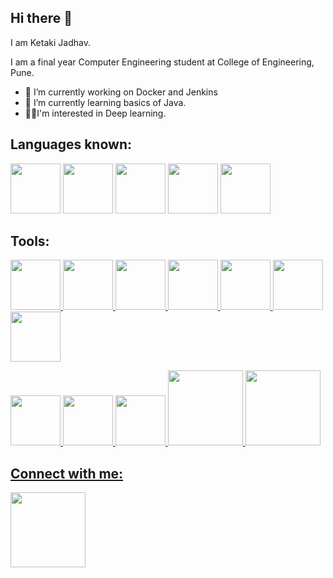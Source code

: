 ## Hi there 👋
I am Ketaki Jadhav.

I am a final year Computer Engineering student at College of Engineering, Pune.
<!--
**Ketaki-k-jadhav/Ketaki-k-jadhav** is a ✨ _special_ ✨ repository because its `README.md` (this file) appears on your GitHub profile.
-->


- 🔭 I’m currently working on Docker and Jenkins
- 🌱 I’m currently learning basics of Java.
- :woman_technologist:I'm interested in Deep learning.


## Languages known:
<img src="https://cdn.jsdelivr.net/npm/programming-languages-logos/src/c/c.png" height="80"></img>
<img src="https://cdn.jsdelivr.net/npm/programming-languages-logos/src/cpp/cpp.png" height="80"></img>
<img src="https://cdn.jsdelivr.net/npm/programming-languages-logos/src/python/python.png" height="80"></img>
<img src="https://cdn.jsdelivr.net/npm/programming-languages-logos/src/java/java.png" height="80"></img>
<img src="https://cdn.jsdelivr.net/npm/programming-languages-logos/src/javascript/javascript.png" height="80"></img>



## Tools:
<a href="https://developer.mozilla.org/en-US/docs/Glossary/HTML5"><img src="https://cdn.jsdelivr.net/gh/devicons/devicon/icons/html5/html5-original-wordmark.svg" height="80"/></img>
<a href="https://developer.mozilla.org/en-US/docs/Web/CSS"><img src="https://cdn.jsdelivr.net/gh/devicons/devicon/icons/css3/css3-original-wordmark.svg" height="80"/></img>
<a href="https://getbootstrap.com/"><img src="https://cdn.jsdelivr.net/gh/devicons/devicon/icons/bootstrap/bootstrap-original-wordmark.svg" height="80" /></img>
<a href="https://git-scm.com/"><img src="https://cdn.jsdelivr.net/gh/devicons/devicon/icons/git/git-original-wordmark.svg" height="80"/></img>
<a href="https://www.linux.org/"><img src="https://cdn.jsdelivr.net/gh/devicons/devicon/icons/linux/linux-original.svg" height="80"/></img>
<a href="https://www.docker.com/"><img src="https://cdn.jsdelivr.net/gh/devicons/devicon/icons/docker/docker-original-wordmark.svg" height="80"/></img>
<a href="https://www.jenkins.io/"><img src="https://cdn.jsdelivr.net/gh/devicons/devicon/icons/jenkins/jenkins-original.svg" height="80" /></img>

<a href="https://reactjs.org/"><img src="https://cdn.jsdelivr.net/gh/devicons/devicon/icons/react/react-original-wordmark.svg" height="80" /></img>
<a href="https://nodejs.org/en/"><img src="https://cdn.jsdelivr.net/gh/devicons/devicon/icons/nodejs/nodejs-original-wordmark.svg" height="80"/></img>
<a href="https://www.mongodb.com/"><img src="https://cdn.jsdelivr.net/gh/devicons/devicon/icons/mongodb/mongodb-original-wordmark.svg" height="80"/></img>
<a href="https://www.tensorflow.org/"><img src="https://cdn.jsdelivr.net/gh/devicons/devicon/icons/tensorflow/tensorflow-original-wordmark.svg" height="120"/></img>
<a href="https://www.anaconda.com/"><img src="https://cdn.jsdelivr.net/gh/devicons/devicon/icons/anaconda/anaconda-original-wordmark.svg" height="120"/></img>
   
   

## Connect with me:
<a href="https://www.linkedin.com/in/ketaki-jadhav-27b5591b4/"><img src="https://cdn.jsdelivr.net/gh/devicons/devicon/icons/linkedin/linkedin-original-wordmark.svg" height="120" />
          
          
          

